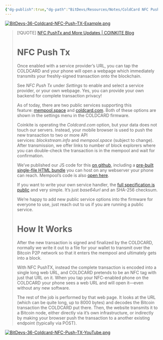 ```yaml
---
{"dg-publish":true,"dg-path":"BitDevs/Resources/Notes/ColdCard NFC Push Tx Feature.md","permalink":"/bit-devs/resources/notes/cold-card-nfc-push-tx-feature/","title":"ColdCard NFC Push Tx Feature","tags":["bitcoin","bitdevs","socratic-35","self-custody","coldcard"],"noteIcon":"3","created":"2024-06-30T17:53:04.979-10:00","updated":"2024-06-30T17:58:10.617-10:00"}
---
```




[![BitDevs-36-Coldcard-NFC-Push-TX-Example.png](/img/user/para/artifacts/BitDevs-36-Coldcard-NFC-Push-TX-Example.png)](https://pushtx.org/)

> [!QUOTE] [NFC PushTx and More Updates | COINKITE Blog](https://blog.coinkite.com/nfc-pushtx-released/)
> # NFC Push Tx
> 
> Once enabled with a service provider’s URL, you can tap the COLDCARD and your phone will open a webpage which immediately transmits your freshly-signed transaction onto the blockchain.
> 
> See _NFC Push Tx_ under _Settings_ to enable and select a service provider, or your own webpage. Yes, you can provide your own backend for complete transaction privacy!
> 
> As of today, there are two public services supporting this feature: [mempool.space](https://mempool.space/pushtx) and [coldcard.com](https://coldcard.com/pushtx). Both of these options are shown in the settings menu in the COLDCARD firmware.
> 
> Coinkite is operating the _Coldcard.com_ option, but your data does not touch our servers. Instead, your mobile browser is used to push the new transaction to two or more API services: _blockstream.info_ and _mempool.space_ (subject to change). After transmission, we offer links to number of block explorers where you can double-check the transaction is in the mempool and wait for confirmation.
> 
> We’ve published our JS code for this [on github](https://github.com/Coldcard/push-tx), including a [pre-built single-file HTML bundle](https://github.com/Coldcard/push-tx/tree/master/cc-implementation/build-single-file) you can host on any webserver your phone can reach. Mempool’s code is also [open here](https://github.com/mempool/mempool/pull/5132).
> 
> If you want to write your own service handler, the [full specification is public](https://github.com/Coldcard/firmware/blob/master/docs/nfc-pushtx.md) and very simple. It’s just _base64url_ and an SHA-256 checksum.
> 
> We’re happy to add new public service options into the firmware for everyone to use, just reach out to us if you are running a public service.
> 
> # How It Works
> 
> After the new transaction is signed and finalized by the COLDCARD, normally we write it out to a file for your wallet to transmit over the Bitcoin P2P network so that it enters the mempool and ultimately gets into a block.
> 
> With NFC PushTX, instead the complete transaction is encoded into a single long web URL, and COLDCARD pretends to be an NFC tag with just that URL on it. When you tap your NFC-enabled phone on the COLDCARD your phone sees a web URL and will open it—even without any new software.
> 
> The rest of the job is performed by that web page. It looks at the URL (which can be quite long, up to 8000 bytes) and decodes the Bitcoin transaction the COLDCARD put there. Then, the website transmits it to a Bitcoin node, either directly via it’s own infrastructure, or indirectly by making your browser push the transaction to a another existing endpoint (typically via POST).

[![BitDevs-36-Coldcard-NFC-Push-TX-YouTube.png](/img/user/para/artifacts/BitDevs-36-Coldcard-NFC-Push-TX-YouTube.png)](https://youtu.be/Tte7nddBUCI)


